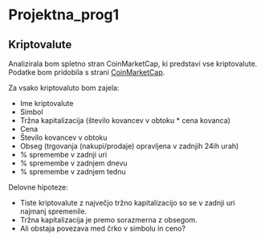 # Projektna_prog1

## Kriptovalute

Analizirala bom spletno stran CoinMarketCap, ki predstavi vse kriptovalute. Podatke bom pridobila s strani [CoinMarketCap](https://coinmarketcap.com/all/views/all/).

Za vsako kriptovaluto bom zajela:
* Ime kriptovalute
* Simbol
* Tržna kapitalizacija (število kovancev v obtoku * cena kovanca)
* Cena
* Število kovancev v obtoku
* Obseg (trgovanja (nakupi/prodaje) opravljena v zadnjih 24ih urah)
* % spremembe v zadnji uri
* % spremembe v zadnjem dnevu
* % spremembe v zadnjem tednu

Delovne hipoteze:
* Tiste kriptovalute z največjo tržno kapitalizacijo so se v zadnji uri najmanj spremenile.
* Tržna kapitalizacija je premo sorazmerna z obsegom.
* Ali obstaja povezava med črko v simbolu in ceno?

